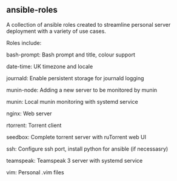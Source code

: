 ## ansible-roles
A collection of ansible roles created to streamline personal server deployment with a variety of use cases. 

Roles include:

bash-prompt: Bash prompt and title, colour support

date-time: UK timezone and locale

journald: Enable persistent storage for journald logging

munin-node: Adding a new server to be monitored by munin

munin: Local munin monitoring with systemd service

nginx: Web server

rtorrent: Torrent client

seedbox: Complete torrent server with ruTorrent web UI 

ssh: Configure ssh port, install python for ansible (if necessasry)

teamspeak: Teamspeak 3 server with systemd service

vim: Personal .vim files 
